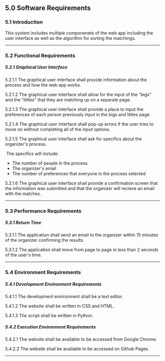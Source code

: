 ## 5.0 Software Requirements

### 5.1 Introduction

This system includes multiple componenets of the web app including the user interface as well as the algorithm for sorting the matchings. 

------

### 5.2 Functional Requirements

##### 5.2.1 Graphical User Interface

5.2.1.1 The graphical user interface shall provide information about the process and how the web app works.

5.2.1.2 The graphical user interface shall allow for the input of the "bigs" and the "littles" that they are matching up on a separate page.

5.2.1.3 The graphical user interface shall provide a place to input the preferences of each person previously input in the bigs and littles page.

5.2.1.4 The graphical user interface shall pop-up errors if the user tries to move on without completing all of the input options.

5.2.1.5 The graphical user interface shall ask for specifics about the organizer's process.

​	The specifics will include:

- The number of people in the process
- The organizer's email
- The number of preferences that everyone in the process selected

5.2.1.6 The graphical user interface shall provide a confirmation screen that the information was submitted and that the organizer will recieve an email with the matches.

------

### 5.3 Performance Requirements

##### 5.3.1 Return Time

5.3.1.1 The application shall send an email to the organizer within 15 minutes of the organizer confirming the results.

5.3.1.2 The application shall move from page to page in less than 2 seconds of the user's time.

------

### 5.4 Environment Requirements

##### 5.4.1 Development Environment Requirements

5.4.1.1 The development environment shall be a text editor.

5.4.1.2 The website shall be written in CSS and HTML.

5.4.1.3 The script shall be written in Python.

##### 5.4.2 Execution Environment Requirements

5.4.2.1 The website shall be available to be accessed from Google Chrome.

5.4.2.2 The website shall be available to be accessed on Github Pages.

------

